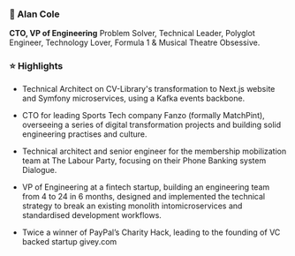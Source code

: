 ### 🦄 Alan Cole


__CTO, VP of Engineering__ Problem Solver, Technical Leader, Polyglot Engineer, Technology Lover, Formula 1 & Musical Theatre Obsessive.


### ⭐ Highlights

- Technical Architect on CV-Library's transformation to Next.js website and Symfony microservices, using a Kafka events backbone.

- CTO for leading Sports Tech company Fanzo (formally MatchPint), overseeing a series of digital transformation projects and building solid engineering practises and culture.

- Technical architect and senior engineer for the membership mobilization team at The Labour Party, focusing on their Phone Banking system Dialogue.

- VP of Engineering at a fintech startup, building an engineering team from 4 to 24 in 6 months, designed and implemented the technical strategy to break an existing monolith intomicroservices and standardised development workflows.

- Twice a winner of PayPal’s Charity Hack, leading to the founding of VC backed startup givey.com
<!--
**waxim/waxim** is a ✨ _special_ ✨ repository because its `README.md` (this file) appears on your GitHub profile.

Here are some ideas to get you started:

- 🔭 I’m currently working on ...
- 🌱 I’m currently learning ...
- 👯 I’m looking to collaborate on ...
- 🤔 I’m looking for help with ...
- 💬 Ask me about ...
- 📫 How to reach me: ...
- 😄 Pronouns: ...
- ⚡ Fun fact: ...
-->
